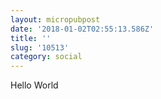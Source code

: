 ```yaml
---
layout: micropubpost
date: '2018-01-02T02:55:13.586Z'
title: ''
slug: '10513'
category: social
---
```

Hello World
